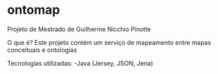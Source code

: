 # ontomap
Projeto de Mestrado de Guilherme Nicchio Pinotte

O que é?
Este projeto contém um serviço de mapeamento entre mapas conceituais e ontologias

Tecnologias utilizadas:
-Java (Jersey, JSON, Jena)